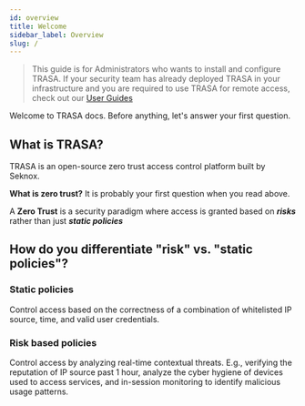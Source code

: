 ```yaml
---
id: overview
title: Welcome
sidebar_label: Overview
slug: /
---
```


> This guide is for Administrators who wants to install and configure TRASA. If your security team has already deployed TRASA in your infrastructure and you are required to use TRASA for remote access, check out our [User Guides](https://www.trasa.io/docs/guides/getting-started 'User Guides')

Welcome to TRASA docs. Before anything, let's answer your first question.

## What is TRASA?

TRASA is an open-source zero trust access control platform built by Seknox.

**What is zero trust?** It is probably your first question when you read above.

A **Zero Trust** is a security paradigm where access is granted based on **_risks_** rather than just **_static policies_**

## How do you differentiate "risk" vs. "static policies"?

### Static policies

Control access based on the correctness of a combination of whitelisted IP source, time, and valid user credentials.

### Risk based policies

Control access by analyzing real-time contextual threats. E.g., verifying the reputation of IP source past 1 hour, analyze the cyber hygiene of devices used to access services, and in-session monitoring to identify malicious usage patterns.
